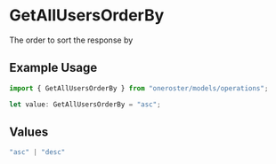 # GetAllUsersOrderBy

The order to sort the response by

## Example Usage

```typescript
import { GetAllUsersOrderBy } from "oneroster/models/operations";

let value: GetAllUsersOrderBy = "asc";
```

## Values

```typescript
"asc" | "desc"
```